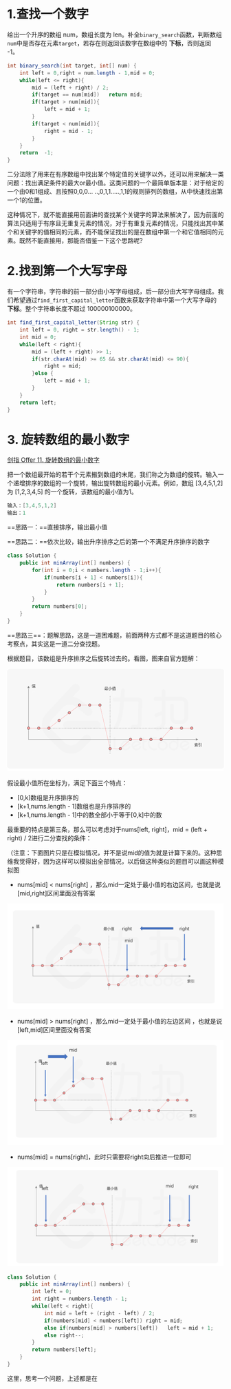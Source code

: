 

# 1.查找一个数字

给出一个升序的数组 num，数组长度为 len。补全`binary_search`函数，判断数组`num`中是否存在元素`target`，若存在则返回该数字在数组中的 **下标**，否则返回 -1。

```java
int binary_search(int target, int[] num) {
    int left = 0,right = num.length - 1,mid = 0;
    while(left <= right){
        mid = (left + right) / 2;
        if(target == num[mid])   return mid;
        if(target > num[mid]){
            left = mid + 1;
        }
        if(target < num[mid]){
            right = mid - 1;
        }
    }
    return  -1;
}
```

二分法除了用来在有序数组中找出某个特定值的关键字以外，还可以用来解决一类问题︰找出满足条件的最大or最小值。这类问题的一个最简单版本是︰对于给定的一个由0和1组成、且按照0,0,0... ..,0,1,1.....,1,1的规则排列的数组，从中快速找出第一个1的位置。

这种情况下，就不能直接用前面讲的查找某个关键字的算法来解决了，因为前面的算法只适用于有序且无重复元素的情况，对于有重复元素的情况，只能找出其中某个和关键字的值相同的元素，而不能保证找出的是在数组中第一个和它值相同的元素。既然不能直接用，那能否借鉴一下这个思路呢?



# 2.找到第一个大写字母

有一个字符串，字符串的前一部分由小写字母组成，后一部分由大写字母组成。我们希望通过`find_first_capital_letter`函数来获取字符串中第一个大写字母的 **下标**。整个字符串长度不超过 100000100000。

```java
int find_first_capital_letter(String str) {
    int left = 0, right = str.length() - 1;
    int mid = 0;
    while(left < right){
        mid = (left + right) >> 1;
        if(str.charAt(mid) >= 65 && str.charAt(mid) <= 90){
            right = mid;
        }else {
            left = mid + 1;
        }
    }
    return left;
}
```

# 3. 旋转数组的最小数字

[剑指 Offer 11. 旋转数组的最小数字](https://leetcode-cn.com/problems/xuan-zhuan-shu-zu-de-zui-xiao-shu-zi-lcof/)

把一个数组最开始的若干个元素搬到数组的末尾，我们称之为数组的旋转。输入一个递增排序的数组的一个旋转，输出旋转数组的最小元素。例如，数组 [3,4,5,1,2] 为 [1,2,3,4,5] 的一个旋转，该数组的最小值为1。  

```java
输入：[3,4,5,1,2]
输出：1
```

==思路一：==直接排序，输出最小值

==思路二：==依次比较，输出升序排序之后的第一个不满足升序排序的数字

```java
class Solution {
    public int minArray(int[] numbers) {
        for(int i = 0;i < numbers.length - 1;i++){
            if(numbers[i + 1] < numbers[i]){
                return numbers[i + 1];
            }
        }
        return numbers[0];
    }
}
```

==思路三==：题解思路，这是一道困难题，前面两种方式都不是这道题目的核心考察点，其实这是一道二分查找题。

根据题目，该数组是升序排序之后旋转过去的。看图，图来自官方题解：

![image-20201226163032457](二分查找.assets/image-20201226163032457.png)

假设最小值所在坐标为，满足下面三个特点：

- [0,k]数组是升序排序的
- [k+1,nums.length - 1]数组也是升序排序的
- [k+1,nums.length - 1]中的数全部小于等于[0,k]中的数

最重要的特点是第三条，那么可以考虑对于nums[left, right]，mid = (left + right) / 2进行二分查找的条件：

（注意：下面图片只是在模拟情况，并不是说mid的值为就是计算下来的。这种思维我觉得好，因为这样可以模拟出全部情况，以后做这种类似的题目可以画这种模拟图

- nums[mid] < nums[right] ，那么mid一定处于最小值的右边区间，也就是说[mid,right]区间里面没有答案

![image-20201226163914065](二分查找.assets/image-20201226163914065.png)

- nums[mid] > nums[right] ，那么mid一定处于最小值的左边区间 ，也就是说[left,mid]区间里面没有答案

![image-20201226164130145](二分查找.assets/image-20201226164130145.png)

- nums[mid] = nums[right]，此时只需要将right向后推进一位即可

![image-20201226165018030](二分查找.assets/image-20201226165018030.png)

```java
class Solution {
    public int minArray(int[] numbers) {
        int left = 0;
        int right = numbers.length - 1;
        while(left < right){
            int mid = left + (right - left) / 2;
            if(numbers[mid] < numbers[left]) right = mid;
            else if(numbers[mid] > numbers[left])   left = mid + 1;
            else right--;
        }
        return numbers[left];
    }
}
```

这里，思考一个问题，上述都是在